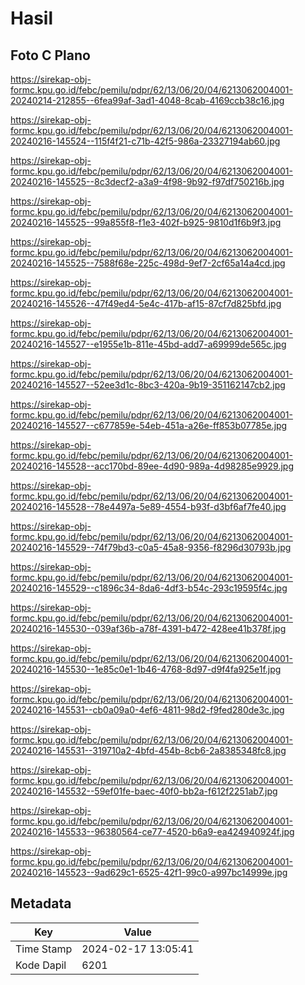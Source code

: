 # Hasil

## Foto C Plano

https://sirekap-obj-formc.kpu.go.id/febc/pemilu/pdpr/62/13/06/20/04/6213062004001-20240214-212855--6fea99af-3ad1-4048-8cab-4169ccb38c16.jpg

https://sirekap-obj-formc.kpu.go.id/febc/pemilu/pdpr/62/13/06/20/04/6213062004001-20240216-145524--115f4f21-c71b-42f5-986a-23327194ab60.jpg

https://sirekap-obj-formc.kpu.go.id/febc/pemilu/pdpr/62/13/06/20/04/6213062004001-20240216-145525--8c3decf2-a3a9-4f98-9b92-f97df750216b.jpg

https://sirekap-obj-formc.kpu.go.id/febc/pemilu/pdpr/62/13/06/20/04/6213062004001-20240216-145525--99a855f8-f1e3-402f-b925-9810d1f6b9f3.jpg

https://sirekap-obj-formc.kpu.go.id/febc/pemilu/pdpr/62/13/06/20/04/6213062004001-20240216-145525--7588f68e-225c-498d-9ef7-2cf65a14a4cd.jpg

https://sirekap-obj-formc.kpu.go.id/febc/pemilu/pdpr/62/13/06/20/04/6213062004001-20240216-145526--47f49ed4-5e4c-417b-af15-87cf7d825bfd.jpg

https://sirekap-obj-formc.kpu.go.id/febc/pemilu/pdpr/62/13/06/20/04/6213062004001-20240216-145527--e1955e1b-811e-45bd-add7-a69999de565c.jpg

https://sirekap-obj-formc.kpu.go.id/febc/pemilu/pdpr/62/13/06/20/04/6213062004001-20240216-145527--52ee3d1c-8bc3-420a-9b19-351162147cb2.jpg

https://sirekap-obj-formc.kpu.go.id/febc/pemilu/pdpr/62/13/06/20/04/6213062004001-20240216-145527--c677859e-54eb-451a-a26e-ff853b07785e.jpg

https://sirekap-obj-formc.kpu.go.id/febc/pemilu/pdpr/62/13/06/20/04/6213062004001-20240216-145528--acc170bd-89ee-4d90-989a-4d98285e9929.jpg

https://sirekap-obj-formc.kpu.go.id/febc/pemilu/pdpr/62/13/06/20/04/6213062004001-20240216-145528--78e4497a-5e89-4554-b93f-d3bf6af7fe40.jpg

https://sirekap-obj-formc.kpu.go.id/febc/pemilu/pdpr/62/13/06/20/04/6213062004001-20240216-145529--74f79bd3-c0a5-45a8-9356-f8296d30793b.jpg

https://sirekap-obj-formc.kpu.go.id/febc/pemilu/pdpr/62/13/06/20/04/6213062004001-20240216-145529--c1896c34-8da6-4df3-b54c-293c19595f4c.jpg

https://sirekap-obj-formc.kpu.go.id/febc/pemilu/pdpr/62/13/06/20/04/6213062004001-20240216-145530--039af36b-a78f-4391-b472-428ee41b378f.jpg

https://sirekap-obj-formc.kpu.go.id/febc/pemilu/pdpr/62/13/06/20/04/6213062004001-20240216-145530--1e85c0e1-1b46-4768-8d97-d9f4fa925e1f.jpg

https://sirekap-obj-formc.kpu.go.id/febc/pemilu/pdpr/62/13/06/20/04/6213062004001-20240216-145531--cb0a09a0-4ef6-4811-98d2-f9fed280de3c.jpg

https://sirekap-obj-formc.kpu.go.id/febc/pemilu/pdpr/62/13/06/20/04/6213062004001-20240216-145531--319710a2-4bfd-454b-8cb6-2a8385348fc8.jpg

https://sirekap-obj-formc.kpu.go.id/febc/pemilu/pdpr/62/13/06/20/04/6213062004001-20240216-145532--59ef01fe-baec-40f0-bb2a-f612f2251ab7.jpg

https://sirekap-obj-formc.kpu.go.id/febc/pemilu/pdpr/62/13/06/20/04/6213062004001-20240216-145533--96380564-ce77-4520-b6a9-ea424940924f.jpg

https://sirekap-obj-formc.kpu.go.id/febc/pemilu/pdpr/62/13/06/20/04/6213062004001-20240216-145523--9ad629c1-6525-42f1-99c0-a997bc14999e.jpg


## Metadata

| Key        | Value               |
| ---------- | ------------------- |
| Time Stamp | 2024-02-17 13:05:41 |
| Kode Dapil | 6201                |



